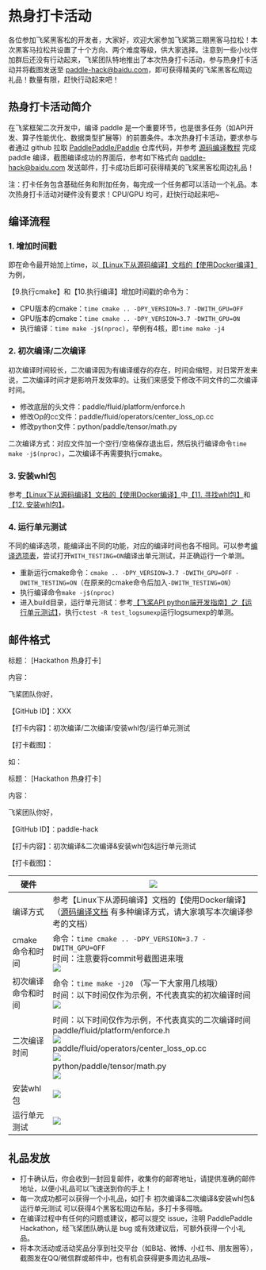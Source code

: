 # 热身打卡活动

各位参加飞桨黑客松的开发者，大家好，欢迎大家参加飞桨第三期黑客马拉松！本次黑客马拉松共设置了十个方向、两个难度等级，供大家选择。注意到一些小伙伴加群后还没有行动起来，飞桨团队特地推出了本次热身打卡活动，参与热身打卡活动并将截图发送至 paddle-hack@baidu.com，即可获得精美的飞桨黑客松周边礼品！数量有限，赶快行动起来吧！

## 热身打卡活动简介

在飞桨框架二次开发中，编译 paddle 是一个重要环节，也是很多任务（如API开发、算子性能优化、数据类型扩展等）的前置条件。本次热身打卡活动，要求参与者通过 github 拉取 [PaddlePaddle/Paddle](https://github.com/PaddlePaddle/Paddle) 仓库代码，并参考 [源码编译教程](https://www.paddlepaddle.org.cn/documentation/docs/zh/develop/install/compile/fromsource.html) 完成 paddle 编译，截图编译成功的界面后，参考如下格式向 paddle-hack@baidu.com 发送邮件，打卡成功后即可获得精美的飞桨黑客松周边礼品！

注：打卡任务包含基础任务和附加任务，每完成一个任务都可以活动一个礼品。本次热身打卡活动对硬件没有要求！CPU/GPU 均可，赶快行动起来吧~

## 编译流程

### 1. 增加时间戳

即在命令最开始加上time，以[【Linux下从源码编译】文档的【使用Docker编译】](https://www.paddlepaddle.org.cn/documentation/docs/zh/develop/install/compile/linux-compile.html#span-id-compile-from-docker-docker-span)为例，

【9.执行cmake】和【10.执行编译】增加时间戳的命令为：

- CPU版本的cmake：`time cmake .. -DPY_VERSION=3.7 -DWITH_GPU=OFF`
- GPU版本的cmake：`time cmake .. -DPY_VERSION=3.7 -DWITH_GPU=ON`
- 执行编译：`time make -j$(nproc)`，举例有4核，即`time make -j4`

### 2. 初次编译/二次编译

初次编译时间较长，二次编译因为有编译缓存的存在，时间会缩短，对日常开发来说，二次编译时间才是影响开发效率的。让我们来感受下修改不同文件的二次编译时间。

- 修改底层的头文件：paddle/fluid/platform/enforce.h
- 修改Op的cc文件：paddle/fluid/operators/center_loss_op.cc
- 修改python文件：python/paddle/tensor/math.py

二次编译方式：对应文件加一个空行/空格保存退出后，然后执行编译命令`time make -j$(nproc)`，二次编译不再需要执行cmake。

### 3. 安装whl包

参考[【Linux下从源码编译】文档的【使用Docker编译】](https://www.paddlepaddle.org.cn/documentation/docs/zh/develop/install/compile/linux-compile.html#span-id-compile-from-docker-docker-span)中[【11. 寻找whl包】](https://www.paddlepaddle.org.cn/documentation/docs/zh/develop/install/compile/linux-compile.html#paddle-build-python-dist-whl)和[【12. 安装whl包】](https://www.paddlepaddle.org.cn/documentation/docs/zh/develop/install/compile/linux-compile.html#whl)。

### 4. 运行单元测试

不同的编译选项，能编译出不同的功能，对应的编译时间也各不相同。可以参考[编译选项表](https://www.paddlepaddle.org.cn/documentation/docs/zh/develop/install/Tables.html#bianyixuanxiangbiao)，尝试打开`WITH_TESTING=ON`编译出单元测试，并正确运行一个单测。

- 重新运行cmake命令：`cmake .. -DPY_VERSION=3.7 -DWITH_GPU=OFF -DWITH_TESTING=ON`（在原来的cmake命令后加入`-DWITH_TESTING=ON`）
- 执行编译命令`make -j$(nproc)`
- 进入build目录，运行单元测试：参考[【飞桨API python端开发指南】之【运行单元测试】](https://www.paddlepaddle.org.cn/documentation/docs/zh/develop/dev_guides/api_contributing_guides/new_python_api_cn.html#yunxingdanyuanceshi)，执行`ctest -R test_logsumexp`运行logsumexp的单测。

## 邮件格式

标题： [Hackathon 热身打卡]

内容：

飞桨团队你好，

【GitHub ID】：XXX

【打卡内容】：初次编译/二次编译/安装whl包/运行单元测试

【打卡截图】：

如：

标题： [Hackathon 热身打卡]

内容：

飞桨团队你好，

【GitHub ID】：paddle-hack

【打卡内容】：初次编译&二次编译&安装whl包&运行单元测试

【打卡截图】：

| 硬件               | ![](./img/hackathon%233_warming_up_1.png) |
| ------------------ | ------------------------------------------------------------ |
| 编译方式           | 参考【Linux下从源码编译】文档的【使用Docker编译】（[源码编译文档](https://www.paddlepaddle.org.cn/documentation/docs/zh/develop/install/compile/fromsource.html) 有多种编译方式，请大家填写本次编译参考的文档） |
| cmake命令和时间    | 命令：`time cmake .. -DPY_VERSION=3.7 -DWITH_GPU=OFF`</br>时间：注意要将commit号截图进来哦</br>![](./img/hackathon%233_warming_up_2.png) |
| 初次编译命令和时间 | 命令：`time make -j20` （写一下大家用几核哦）</br>时间：以下时间仅作为示例，不代表真实的初次编译时间</br>![](./img/hackathon%233_warming_up_3.png) |
| 二次编译时间       | 时间：以下时间仅作为示例，不代表真实的二次编译时间</br>paddle/fluid/platform/enforce.h</br>![](./img/hackathon%233_warming_up_4.png)</br>paddle/fluid/operators/center_loss_op.cc</br>![](./img/hackathon%233_warming_up_5.png)</br>python/paddle/tensor/math.py</br>![](./img/hackathon%233_warming_up_6.png) |
| 安装whl包          | ![](./img/hackathon%233_warming_up_7.png) |
| 运行单元测试       | ![](./img/hackathon%233_warming_up_8.png) |




## 礼品发放

- 打卡确认后，你会收到一封回复邮件，收集你的邮寄地址，请提供准确的邮件地址，以便小礼品可以飞速送到你的手上！
- 每一次成功都可以获得一个小礼品，如打卡 初次编译&二次编译&安装whl包&运行单元测试 可以获得4个黑客松周边布贴，多打卡多得哦。
- 在编译过程中有任何的问题或建议，都可以提交 issue，注明 PaddlePaddle Hackathon，经飞桨团队确认是 bug 或有效建议后，可额外获得一个小礼品。
- 将本次活动或活动奖品分享到社交平台（如B站、微博、小红书、朋友圈等），截图发在QQ/微信群或邮件中，也有机会获得更多周边礼品哦~
